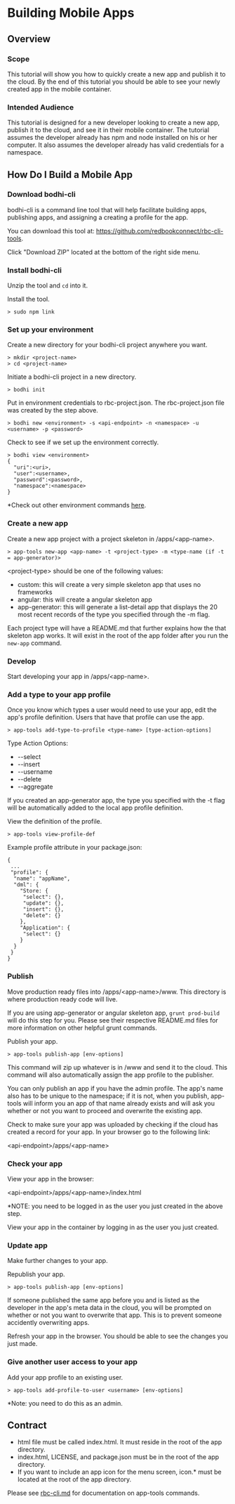 Building Mobile Apps
=====================
## Overview

### Scope

This tutorial will show you how to quickly create a new app and publish it to the cloud. By the end of this tutorial you should be able to see your newly created app in the mobile container.

### Intended Audience

This tutorial is designed for a new developer looking to create a new app, publish it to the cloud, and see it in their mobile container. The tutorial assumes the developer already has npm and node installed on his or her computer. It also assumes the developer already has valid credentials for a namespace.

## How Do I Build a Mobile App

### Download bodhi-cli

bodhi-cli is a command line tool that will help facilitate building apps, publishing apps, and assigning a creating a profile for the app. 

You can download this tool at: https://github.com/redbookconnect/rbc-cli-tools. 

Click "Download ZIP" located at the bottom of the right side menu.

### Install bodhi-cli

Unzip the tool and `cd` into it.

Install the tool. 

```
> sudo npm link
```

### Set up your environment

Create a new directory for your bodhi-cli project anywhere you want.

```
> mkdir <project-name>
> cd <project-name>
```

Initiate a bodhi-cli project in a new directory.

```
> bodhi init
```

Put in environment credentials to rbc-project.json. The rbc-project.json file was created by the step above.

```
> bodhi new <environment> -s <api-endpoint> -n <namespace> -u <username> -p <password>
```

Check to see if we set up the environment correctly.

```
> bodhi view <environment>
{
  "uri":<uri>,
  "user":<username>,
  "password":<password>,
  "namespace":<namespace>
}
```

*Check out other environment commands [here](../rbc-cli.md).

### Create a new app

Create a new app project with a project skeleton in /apps/\<app-name\>.

```
> app-tools new-app <app-name> -t <project-type> -m <type-name (if -t = app-generator)>
```

\<project-type\> should be one of the following values:
 * custom: this will create a very simple skeleton app that uses no frameworks
 * angular: this will create a angular skeleton app
 * app-generator: this will generate a list-detail app that displays the 20 most recent records of the type you specified through the -m flag.
 
Each project type will have a README.md that further explains how the that skeleton app works. It will exist in the root of the app folder after you run the `new-app` command.

### Develop

Start developing your app in /apps/\<app-name\>.

### Add a type to your app profile

Once you know which types a user would need to use your app, edit the app's profile definition. Users that have that profile can use the app.

```
> app-tools add-type-to-profile <type-name> [type-action-options]
```

Type Action Options:

* --select
* --insert
* --username
* --delete
* --aggregate

If you created an app-generator app, the type you specified with the -t flag will be automatically added to the local app profile definition.

View the definition of the profile.

```
> app-tools view-profile-def
```

Example profile attribute in your package.json:
```
{
 ...
 "profile": {
  "name": "appName",
  "dml": {
    "Store: {
     "select": {},
     "update": {},
     "insert": {},
     "delete": {}
    },
    "Application": {
     "select": {}
    }
  }
 }
}
```

### Publish

Move production ready files into /apps/\<app-name\>/www. This directory is where production ready code will live.

If you are using app-generator or angular skeleton app, `grunt prod-build` will do this step for you. Please see their respective README.md files for more information on other helpful grunt commands.

Publish your app.

```
> app-tools publish-app [env-options]
```

This command will zip up whatever is in /www and send it to the cloud. This command will also automatically assign the app profile to the publisher.

You can only publish an app if you have the admin profile. The app's name also has to be unique to the namespace; if it is not, when you publish, app-tools will inform you an app of that name already exists and will ask you whether or not you want to proceed and overwrite the existing app.

Check to make sure your app was uploaded by checking if the cloud has created a record for your app. In your browser go to the following link: 

\<api-endpoint\>/apps/\<app-name\>
 
### Check your app
View your app in the browser:

\<api-endpoint\>/apps/\<app-name\>/index.html 

*NOTE: you need to be logged in as the user you just created in the above step.

View your app in the container by logging in as the user you just created.

### Update app

Make further changes to your app.

Republish your app.

```
> app-tools publish-app [env-options]
```

If someone published the same app before you and is listed as the developer in the app's meta data in the cloud, you will be prompted on whether or not you want to overwrite that app. This is to prevent someone accidently overwriting apps.

Refresh your app in the browser. You should be able to see the changes you just made.

### Give another user access to your app

Add your app profile to an existing user.

```
> app-tools add-profile-to-user <username> [env-options]
```

*Note: you need to do this as an admin.

## Contract
* html file must be called index.html. It must reside in the root of the app directory.
* index.html, LICENSE, and package.json must be in the root of the app directory.
* If you want to include an app icon for the menu screen, icon.* must be located at the root of the app directory.

 Please see [rbc-cli.md](./rbc-cli.md) for documentation on app-tools commands.
